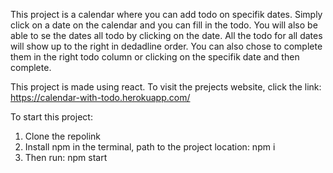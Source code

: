 This project is a calendar where you can add todo on specifik dates. 
Simply click on a date on the calendar and you can fill in the todo. 
You will also be able to se the dates all todo by clicking on the date. 
All the todo for all dates will show up to the right in dedadline order.
You can also chose to complete them in the right todo column or clicking on the specifik date and then complete.

This project is made using react. 
To visit the prejects website, click the link: 
https://calendar-with-todo.herokuapp.com/ 

To start this project:

1. Clone the repolink
2. Install npm in the terminal, path to the project location: npm i
3. Then run: npm start
